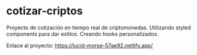 # cotizar-criptos
Proyecto de cotización en tiempo real de criptomonedas.
Utilizando styled components para dar estilos.
Creando hooks personalizados.

Enlace al proyecto: https://lucid-morse-57ae92.netlify.app/
